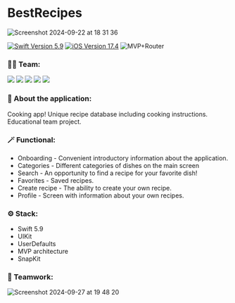 # BestRecipes
![Screenshot 2024-09-22 at 18 31 36](https://github.com/user-attachments/assets/f82f84cc-cde3-4829-a446-1af55ec3f04a)
<p align="left"> 
<a href="https://swift.org">
<img src="https://img.shields.io/badge/Swift-5.10-mediumslateblue" alt="Swift Version 5.9" /></a>
<a href="https://developer.apple.com/ios/">
<img src="https://img.shields.io/badge/iOS-17.4%2B-indianred" alt="iOS Version 17.4"/></a>
<img src="https://img.shields.io/badge/MVP+Router-goldenrod" alt="MVP+Router" />
</p>

### 👨‍💻 Team:
<p align="left"> 
<img src="https://img.shields.io/badge/Team Leader:-Bruzya-mediumslateblue"/></a>
<img src="https://img.shields.io/badge/realeti-FF4191"/></a>
<img src="https://img.shields.io/badge/nikmosyl-goldenrod"/></a>
<img src="https://img.shields.io/badge/Drollllted-36BA98"/></a>
<img src="https://img.shields.io/badge/Ruslan979712-DC5F00"/></a>
</p>

### 📱 About the application:
Cooking app! Unique recipe database including cooking instructions. Educational team project.

### 🪄 Functional:
  * Onboarding - Convenient introductory information about the application.
  * Categories - Different categories of dishes on the main screen
  * Search - An opportunity to find a recipe for your favorite dish!
  * Favorites - Saved recipes.
  * Create recipe - The ability to create your own recipe.
  * Profile - Screen with information about your own recipes.

### ⚙️ Stack:
- Swift 5.9
- UIKit
- UserDefaults
- MVP architecture
- SnapKit

### 🤝 Teamwork:
![Screenshot 2024-09-27 at 19 48 20](https://github.com/user-attachments/assets/2c6a9939-cacb-4b26-8959-1c7ab8e0ef47)

